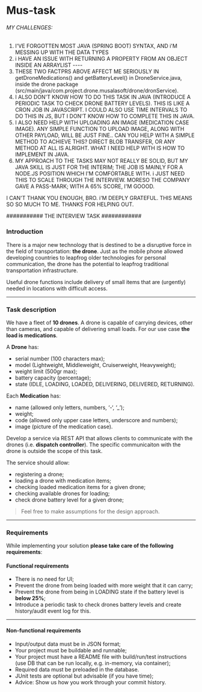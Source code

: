# Mus-task

###### MY CHALLENGES: 
1. I'VE FORGOTTEN MOST JAVA (SPRING BOOT) SYNTAX, AND i'M MESSING UP WITH THE DATA TYPES
2. i HAVE AN ISSUE WITH RETURNING A PROPERTY FROM AN OBJECT INSIDE AN ARRAYLIST ---- 
3.  THESE TWO FACTPRS ABOVE AFFECT ME SERIOUSLY IN getDroneMedications() and getBatteryLevel() in DroneService.java, inside the drone package (src/main/java/com.project.drone.musalasoft/drone/dronService).
4.  I ALSO DON'T KNOW HOW TO DO THIS TASK IN JAVA (INTRODUCE A PERIODIC TASK TO CHECK DRONE BATTERY LEVELS). THIS IS LIKE A CRON JOB IN JAVASCRIPT. I COULD ALSO USE TIME INTERVALS TO DO THIS IN JS, BUT I DON'T KNOW HOW TO COMPLETE THIS IN JAVA.
5.  I ALSO NEED HELP WITH UPLOADING AN IMAGE (MEDICATION CASE IMAGE). ANY SIMPLE FUNCTION TO UPLOAD IMAGE, ALONG WITH OTHER PAYLOAD, WILL BE JUST FINE.. CAN YOU HELP WITH A SIMPLE METHOD TO ACHIEVE THIS? DIRECT BLOB TRANSFER, OR ANY METHOD AT ALL IS ALRIGHT. WHAT I NEED HELP WITH IS HOW TO IMPLEMENT IN JAVA.
6.  MY APPROACH TO THE TASKS MAY NOT REALLY BE SOLID, BUT MY JAVA SKILL IS JUST FOR THE INTERIM; THE JOB IS MAINLY FOR A NODE.JS POSITION WHICH I'M COMFORTABLE WITH. i JUST NEED THIS TO SCALE THROUGH THE INTERVIEW. MORESO THE COMPANY GAVE A PASS-MARK; WITH A 65% SCORE, I'M GOOOD.

I CAN'T THANK YOU ENOUGH, BRO. i'M DEEPLY GRATEFUL. THIS MEANS SO SO MUCH TO ME. THANKS FOR HELPING OUT.



###########  THE INTERVIEW TASK ############
### Introduction

There is a major new technology that is destined to be a disruptive force in the field of transportation: **the drone**. Just as the mobile phone allowed developing countries to leapfrog older technologies for personal communication, the drone has the potential to leapfrog traditional transportation infrastructure.

Useful drone functions include delivery of small items that are (urgently) needed in locations with difficult access.

---

### Task description

We have a fleet of **10 drones**. A drone is capable of carrying devices, other than cameras, and capable of delivering small loads. For our use case **the load is medications**.

A **Drone** has:
- serial number (100 characters max);
- model (Lightweight, Middleweight, Cruiserweight, Heavyweight);
- weight limit (500gr max);
- battery capacity (percentage);
- state (IDLE, LOADING, LOADED, DELIVERING, DELIVERED, RETURNING).

Each **Medication** has: 
- name (allowed only letters, numbers, ‘-‘, ‘_’);
- weight;
- code (allowed only upper case letters, underscore and numbers);
- image (picture of the medication case).

Develop a service via REST API that allows clients to communicate with the drones (i.e. **dispatch controller**). The specific communicaiton with the drone is outside the scope of this task. 

The service should allow:
- registering a drone;
- loading a drone with medication items;
- checking loaded medication items for a given drone; 
- checking available drones for loading;
- check drone battery level for a given drone;

> Feel free to make assumptions for the design approach. 

---

### Requirements

While implementing your solution **please take care of the following requirements**: 

#### Functional requirements

- There is no need for UI;
- Prevent the drone from being loaded with more weight that it can carry;
- Prevent the drone from being in LOADING state if the battery level is **below 25%**;
- Introduce a periodic task to check drones battery levels and create history/audit event log for this.

---

#### Non-functional requirements

- Input/output data must be in JSON format;
- Your project must be buildable and runnable;
- Your project must have a README file with build/run/test instructions (use DB that can be run locally, e.g. in-memory, via container);
- Required data must be preloaded in the database.
- JUnit tests are optional but advisable (if you have time);
- Advice: Show us how you work through your commit history.
